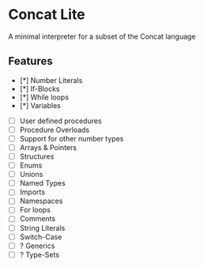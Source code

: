 # Concat Lite

A minimal interpreter for a subset of the Concat language

## Features

- [*] Number Literals
- [*] If-Blocks
- [*] While loops
- [*] Variables
- [ ] User defined procedures
- [ ] Procedure Overloads
- [ ] Support for other number types
- [ ] Arrays & Pointers
- [ ] Structures
- [ ] Enums
- [ ] Unions
- [ ] Named Types
- [ ] Imports
- [ ] Namespaces
- [ ] For loops
- [ ] Comments
- [ ] String Literals
- [ ] Switch-Case
- [ ] ? Generics
- [ ] ? Type-Sets
